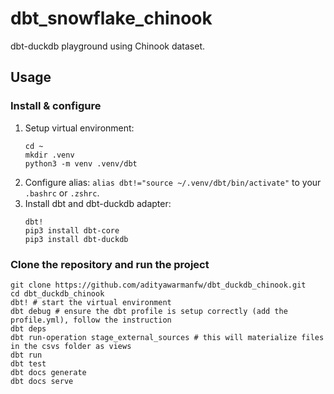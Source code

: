 
# dbt_snowflake_chinook
dbt-duckdb playground using Chinook dataset.

## Usage

### Install & configure

1. Setup virtual environment:
    ```  
    cd ~
    mkdir .venv
    python3 -m venv .venv/dbt
    ```
2. Configure alias: `alias dbt!="source ~/.venv/dbt/bin/activate"` to your `.bashrc` or `.zshrc`.
3. Install dbt and dbt-duckdb adapter:
    ```
    dbt!
    pip3 install dbt-core
    pip3 install dbt-duckdb
    ```

### Clone the repository and run the project
```
git clone https://github.com/adityawarmanfw/dbt_duckdb_chinook.git
cd dbt_duckdb_chinook
dbt! # start the virtual environment
dbt debug # ensure the dbt profile is setup correctly (add the profile.yml), follow the instruction
dbt deps
dbt run-operation stage_external_sources # this will materialize files in the csvs folder as views
dbt run
dbt test
dbt docs generate
dbt docs serve
```

